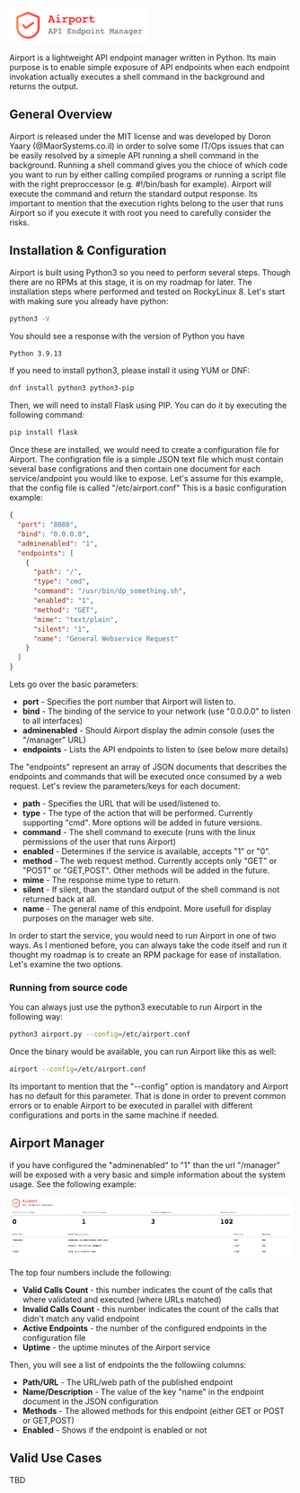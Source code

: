 ![Alt text](airport.png?raw=true)

Airport is a lightweight API endpoint manager written in Python. Its main purpose is to enable simple exposure of API endpoints when each endpoint invokation actually executes a shell command in the background and returns the output.

## General Overview
Airport is released under the MIT license and was developed by Doron Yaary (@MaorSystems.co.il) in order to solve some IT/Ops issues that can be easily resolved by a simeple API running a shell command in the background. Running a shell command gives you the chioce of which code you want to run by either calling compiled programs or running a script file with the right preproccessor (e.g. #!/bin/bash for example). Airport will execute the command and return the standard output response. Its important to mention that the execution rights belong to the user that runs Airport so if you execute it with root you need to carefully consider the risks.

## Installation & Configuration
Airport is built using Python3 so you need to perform several steps. Though there are no RPMs at this stage, it is on my roadmap for later. The installation steps where performed and tested on RockyLinux 8. Let's start with making sure you already have python:

```bash
python3 -V
```

You should see a response with the version of Python you have

```bash
Python 3.9.13
```

If you need to install python3, please install it using YUM or DNF:

```bash
dnf install python3 python3-pip
```

Then, we will need to install Flask using PIP. You can do it by executing the following command:

```bash
pip install flask
```

Once these are installed, we would need to create a configuration file for Airport. The configration file is a simple JSON text file which must contain several base configrations and then contain one document for each service/andpoint you would like to expose. Let's assume for this example, that the config file is called "/etc/airport.conf" This is a basic configuration example:

```json
{
  "port": "8080",
  "bind": "0.0.0.0",
  "adminenabled": "1",
  "endpoints": [
    {
      "path": "/",
      "type": "cmd",
      "command": "/usr/bin/dp_something.sh",
      "enabled": "1",
      "method": "GET",
      "mime": "text/plain",
      "silent": "1",
      "name": "General Webservice Request"
    }
  ]
}
```

Lets go over the basic parameters:

- **port** - Specifies the port number that Airport will listen to.
- **bind** - The binding of the service to your network (use "0.0.0.0" to listen to all interfaces)
- **adminenabled** - Should Airport display the admin console (uses the "/manager" URL)
- **endpoints** - Lists the API endpoints to listen to (see below more details)

The "endpoints" represent an array of JSON documents that describes the endpoints and commands that will be executed once consumed by a web request. Let's review the parameters/keys for each document:

- **path** - Specifies the URL that will be used/listened to.
- **type** - The type of the action that will be performed. Currently supporting "cmd". More options will be added in future versions.
- **command** - The shell command to execute (runs with the linux permissions of the user that runs Airport)
- **enabled** - Determines if the service is available, accepts "1" or "0".
- **method** - The web request method. Currently accepts only "GET" or "POST" or "GET,POST". Other methods will be added in the future.
- **mime** - The response mime type to return.
- **silent** - If silent, than the standard output of the shell command is not returned back at all.
- **name** - The general name of this endpoint. More usefull for display purposes on the manager web site.

In order to start the service, you would need to run Airport in one of two ways. As I mentioned before, you can always take the code itself and run it thought my roadmap is to create an RPM package for ease of installation. Let's examine the two options.

### Running from source code

You can always just use the python3 executable to run Airport in the following way:

```bash
python3 airport.py --config=/etc/airport.conf
```

Once the binary would be available, you can run Airport like this as well:

```bash
airport --config=/etc/airport.conf
```

Its important to mention that the "--config" option is mandatory and Airport has no default for this parameter. That is done in order to prevent common errors or to enable Airport to be executed in parallel with different configurations and ports in the same machine if needed.

## Airport Manager
if you have configured the "adminenabled" to "1" than the url "/manager" will be exposed with a very basic and simple information about the system usage. See the following example:

![Alt text](airportmanager2.png?raw=true)

The top four numbers include the following:

- **Valid Calls Count** - this number indicates the count of the calls that where validated and executed (where URLs matched)
- **Invalid Calls Count** - this number indicates the count of the calls that didn't match any valid endpoint
- **Active Endpoints** - the number of the configured endpoints in the configuration file
- **Uptime** - the uptime minutes of the Airport service

Then, you will see a list of endpoints the the followiing columns:

- **Path/URL** - The URL/web path of the published endpoint
- **Name/Description** - The value of the key "name" in the endpoint document in the JSON configuration
- **Methods** - The allowed methods for this endpoint (either GET or POST or GET,POST)
- **Enabled** - Shows if the endpoint is enabled or not

## Valid Use Cases
TBD


